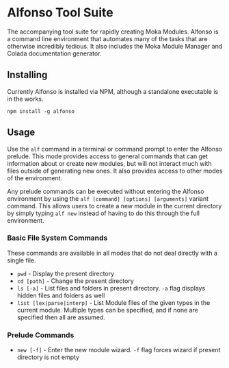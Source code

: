 # Alfonso Tool Suite

The accompanying tool suite for rapidly creating Moka Modules. Alfonso is a
command line environment that automates many of the tasks that are otherwise
incredibly tedious. It also includes the Moka Module Manager and Colada
documentation generator.

## Installing

Currently Alfonso is installed via NPM, although a standalone executable is in
the works.

```
npm install -g alfonso
```

## Usage

Use the `alf` command in a terminal or command prompt to enter the Alfonso prelude.
This mode provides access to general commands that can get information about
or create new modules, but will not interact much with files outside of generating
new ones. It also provides access to other modes of the environment.

Any prelude commands can be executed without entering the Alfonso environment
by using the `alf [command] [options] [arguments]` variant command. This allows
users to create a new module in the current directory by simply typing `alf new`
instead of having to do this through the full environment.

### Basic File System Commands

These commands are available in all modes that do not deal directly with a single
file.

* `pwd` - Display the present directory
* `cd [path]` - Change the present directory
* `ls [-a]` - List files and folders in present directory. `-a` flag displays
hidden files and folders as well
* `list [lex|parse|interp]` - List Module files of the given types in the current
module. Multiple types can be specified, and if none are specified then all are assumed.

### Prelude Commands

* `new [-f]` - Enter the new module wizard. `-f` flag forces wizard if present
directory is not empty 

